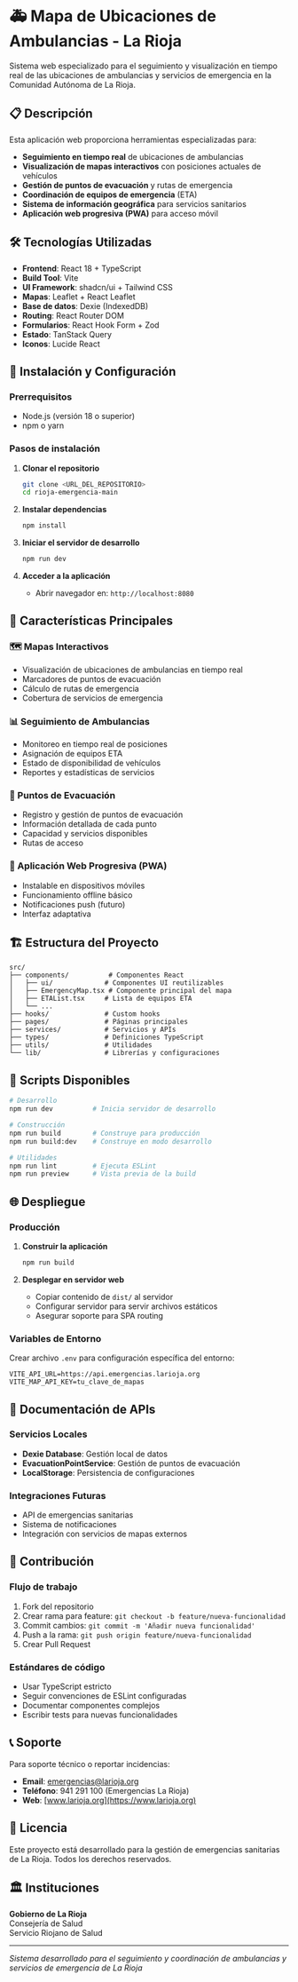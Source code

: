 # 🚑 Mapa de Ubicaciones de Ambulancias - La Rioja

Sistema web especializado para el seguimiento y visualización en tiempo real de las ubicaciones de ambulancias y servicios de emergencia en la Comunidad Autónoma de La Rioja.

## 📋 Descripción

Esta aplicación web proporciona herramientas especializadas para:

- **Seguimiento en tiempo real** de ubicaciones de ambulancias
- **Visualización de mapas interactivos** con posiciones actuales de vehículos
- **Gestión de puntos de evacuación** y rutas de emergencia
- **Coordinación de equipos de emergencia** (ETA)
- **Sistema de información geográfica** para servicios sanitarios
- **Aplicación web progresiva (PWA)** para acceso móvil

## 🛠️ Tecnologías Utilizadas

- **Frontend**: React 18 + TypeScript
- **Build Tool**: Vite
- **UI Framework**: shadcn/ui + Tailwind CSS
- **Mapas**: Leaflet + React Leaflet
- **Base de datos**: Dexie (IndexedDB)
- **Routing**: React Router DOM
- **Formularios**: React Hook Form + Zod
- **Estado**: TanStack Query
- **Iconos**: Lucide React

## 🚀 Instalación y Configuración

### Prerrequisitos

- Node.js (versión 18 o superior)
- npm o yarn

### Pasos de instalación

1. **Clonar el repositorio**
   ```bash
   git clone <URL_DEL_REPOSITORIO>
   cd rioja-emergencia-main
   ```

2. **Instalar dependencias**
   ```bash
   npm install
   ```

3. **Iniciar el servidor de desarrollo**
   ```bash
   npm run dev
   ```

4. **Acceder a la aplicación**
   - Abrir navegador en: `http://localhost:8080`

## 📱 Características Principales

### 🗺️ Mapas Interactivos
- Visualización de ubicaciones de ambulancias en tiempo real
- Marcadores de puntos de evacuación
- Cálculo de rutas de emergencia
- Cobertura de servicios de emergencia

### 📊 Seguimiento de Ambulancias
- Monitoreo en tiempo real de posiciones
- Asignación de equipos ETA
- Estado de disponibilidad de vehículos
- Reportes y estadísticas de servicios

### 🏥 Puntos de Evacuación
- Registro y gestión de puntos de evacuación
- Información detallada de cada punto
- Capacidad y servicios disponibles
- Rutas de acceso

### 📱 Aplicación Web Progresiva (PWA)
- Instalable en dispositivos móviles
- Funcionamiento offline básico
- Notificaciones push (futuro)
- Interfaz adaptativa

## 🏗️ Estructura del Proyecto

```
src/
├── components/          # Componentes React
│   ├── ui/             # Componentes UI reutilizables
│   ├── EmergencyMap.tsx # Componente principal del mapa
│   ├── ETAList.tsx     # Lista de equipos ETA
│   └── ...
├── hooks/              # Custom hooks
├── pages/              # Páginas principales
├── services/           # Servicios y APIs
├── types/              # Definiciones TypeScript
├── utils/              # Utilidades
└── lib/                # Librerías y configuraciones
```

## 🚀 Scripts Disponibles

```bash
# Desarrollo
npm run dev          # Inicia servidor de desarrollo

# Construcción
npm run build        # Construye para producción
npm run build:dev    # Construye en modo desarrollo

# Utilidades
npm run lint         # Ejecuta ESLint
npm run preview      # Vista previa de la build
```

## 🌐 Despliegue

### Producción

1. **Construir la aplicación**
   ```bash
   npm run build
   ```

2. **Desplegar en servidor web**
   - Copiar contenido de `dist/` al servidor
   - Configurar servidor para servir archivos estáticos
   - Asegurar soporte para SPA routing

### Variables de Entorno

Crear archivo `.env` para configuración específica del entorno:

```env
VITE_API_URL=https://api.emergencias.larioja.org
VITE_MAP_API_KEY=tu_clave_de_mapas
```

## 📖 Documentación de APIs

### Servicios Locales
- **Dexie Database**: Gestión local de datos
- **EvacuationPointService**: Gestión de puntos de evacuación
- **LocalStorage**: Persistencia de configuraciones

### Integraciones Futuras
- API de emergencias sanitarias
- Sistema de notificaciones
- Integración con servicios de mapas externos

## 🤝 Contribución

### Flujo de trabajo

1. Fork del repositorio
2. Crear rama para feature: `git checkout -b feature/nueva-funcionalidad`
3. Commit cambios: `git commit -m 'Añadir nueva funcionalidad'`
4. Push a la rama: `git push origin feature/nueva-funcionalidad`
5. Crear Pull Request

### Estándares de código

- Usar TypeScript estricto
- Seguir convenciones de ESLint configuradas
- Documentar componentes complejos
- Escribir tests para nuevas funcionalidades

## 📞 Soporte

Para soporte técnico o reportar incidencias:

- **Email**: emergencias@larioja.org
- **Teléfono**: 941 291 100 (Emergencias La Rioja)
- **Web**: [www.larioja.org](https://www.larioja.org)

## 📄 Licencia

Este proyecto está desarrollado para la gestión de emergencias sanitarias de La Rioja. Todos los derechos reservados.

## 🏛️ Instituciones

**Gobierno de La Rioja**  
Consejería de Salud  
Servicio Riojano de Salud  

---

*Sistema desarrollado para el seguimiento y coordinación de ambulancias y servicios de emergencia de La Rioja*